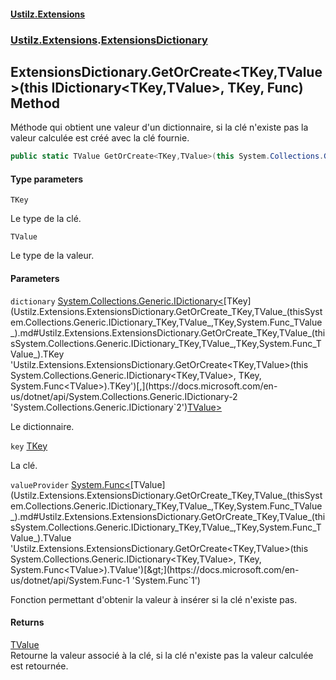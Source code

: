 #### [Ustilz.Extensions](index.md 'index')
### [Ustilz.Extensions](Ustilz.Extensions.md 'Ustilz.Extensions').[ExtensionsDictionary](Ustilz.Extensions.ExtensionsDictionary.md 'Ustilz.Extensions.ExtensionsDictionary')

## ExtensionsDictionary.GetOrCreate<TKey,TValue>(this IDictionary<TKey,TValue>, TKey, Func<TValue>) Method

Méthode qui obtient une valeur d'un dictionnaire, si la clé n'existe pas la valeur calculée est créé avec la clé fournie.

```csharp
public static TValue GetOrCreate<TKey,TValue>(this System.Collections.Generic.IDictionary<TKey,TValue> dictionary, TKey key, System.Func<TValue> valueProvider);
```
#### Type parameters

<a name='Ustilz.Extensions.ExtensionsDictionary.GetOrCreate_TKey,TValue_(thisSystem.Collections.Generic.IDictionary_TKey,TValue_,TKey,System.Func_TValue_).TKey'></a>

`TKey`

Le type de la clé.

<a name='Ustilz.Extensions.ExtensionsDictionary.GetOrCreate_TKey,TValue_(thisSystem.Collections.Generic.IDictionary_TKey,TValue_,TKey,System.Func_TValue_).TValue'></a>

`TValue`

Le type de la valeur.
#### Parameters

<a name='Ustilz.Extensions.ExtensionsDictionary.GetOrCreate_TKey,TValue_(thisSystem.Collections.Generic.IDictionary_TKey,TValue_,TKey,System.Func_TValue_).dictionary'></a>

`dictionary` [System.Collections.Generic.IDictionary&lt;](https://docs.microsoft.com/en-us/dotnet/api/System.Collections.Generic.IDictionary-2 'System.Collections.Generic.IDictionary`2')[TKey](Ustilz.Extensions.ExtensionsDictionary.GetOrCreate_TKey,TValue_(thisSystem.Collections.Generic.IDictionary_TKey,TValue_,TKey,System.Func_TValue_).md#Ustilz.Extensions.ExtensionsDictionary.GetOrCreate_TKey,TValue_(thisSystem.Collections.Generic.IDictionary_TKey,TValue_,TKey,System.Func_TValue_).TKey 'Ustilz.Extensions.ExtensionsDictionary.GetOrCreate<TKey,TValue>(this System.Collections.Generic.IDictionary<TKey,TValue>, TKey, System.Func<TValue>).TKey')[,](https://docs.microsoft.com/en-us/dotnet/api/System.Collections.Generic.IDictionary-2 'System.Collections.Generic.IDictionary`2')[TValue](Ustilz.Extensions.ExtensionsDictionary.GetOrCreate_TKey,TValue_(thisSystem.Collections.Generic.IDictionary_TKey,TValue_,TKey,System.Func_TValue_).md#Ustilz.Extensions.ExtensionsDictionary.GetOrCreate_TKey,TValue_(thisSystem.Collections.Generic.IDictionary_TKey,TValue_,TKey,System.Func_TValue_).TValue 'Ustilz.Extensions.ExtensionsDictionary.GetOrCreate<TKey,TValue>(this System.Collections.Generic.IDictionary<TKey,TValue>, TKey, System.Func<TValue>).TValue')[&gt;](https://docs.microsoft.com/en-us/dotnet/api/System.Collections.Generic.IDictionary-2 'System.Collections.Generic.IDictionary`2')

Le dictionnaire.

<a name='Ustilz.Extensions.ExtensionsDictionary.GetOrCreate_TKey,TValue_(thisSystem.Collections.Generic.IDictionary_TKey,TValue_,TKey,System.Func_TValue_).key'></a>

`key` [TKey](Ustilz.Extensions.ExtensionsDictionary.GetOrCreate_TKey,TValue_(thisSystem.Collections.Generic.IDictionary_TKey,TValue_,TKey,System.Func_TValue_).md#Ustilz.Extensions.ExtensionsDictionary.GetOrCreate_TKey,TValue_(thisSystem.Collections.Generic.IDictionary_TKey,TValue_,TKey,System.Func_TValue_).TKey 'Ustilz.Extensions.ExtensionsDictionary.GetOrCreate<TKey,TValue>(this System.Collections.Generic.IDictionary<TKey,TValue>, TKey, System.Func<TValue>).TKey')

La clé.

<a name='Ustilz.Extensions.ExtensionsDictionary.GetOrCreate_TKey,TValue_(thisSystem.Collections.Generic.IDictionary_TKey,TValue_,TKey,System.Func_TValue_).valueProvider'></a>

`valueProvider` [System.Func&lt;](https://docs.microsoft.com/en-us/dotnet/api/System.Func-1 'System.Func`1')[TValue](Ustilz.Extensions.ExtensionsDictionary.GetOrCreate_TKey,TValue_(thisSystem.Collections.Generic.IDictionary_TKey,TValue_,TKey,System.Func_TValue_).md#Ustilz.Extensions.ExtensionsDictionary.GetOrCreate_TKey,TValue_(thisSystem.Collections.Generic.IDictionary_TKey,TValue_,TKey,System.Func_TValue_).TValue 'Ustilz.Extensions.ExtensionsDictionary.GetOrCreate<TKey,TValue>(this System.Collections.Generic.IDictionary<TKey,TValue>, TKey, System.Func<TValue>).TValue')[&gt;](https://docs.microsoft.com/en-us/dotnet/api/System.Func-1 'System.Func`1')

Fonction permettant d'obtenir la valeur à insérer si la clé n'existe pas.

#### Returns
[TValue](Ustilz.Extensions.ExtensionsDictionary.GetOrCreate_TKey,TValue_(thisSystem.Collections.Generic.IDictionary_TKey,TValue_,TKey,System.Func_TValue_).md#Ustilz.Extensions.ExtensionsDictionary.GetOrCreate_TKey,TValue_(thisSystem.Collections.Generic.IDictionary_TKey,TValue_,TKey,System.Func_TValue_).TValue 'Ustilz.Extensions.ExtensionsDictionary.GetOrCreate<TKey,TValue>(this System.Collections.Generic.IDictionary<TKey,TValue>, TKey, System.Func<TValue>).TValue')  
Retourne la valeur associé à la clé, si la clé n'existe pas la valeur calculée est retournée.